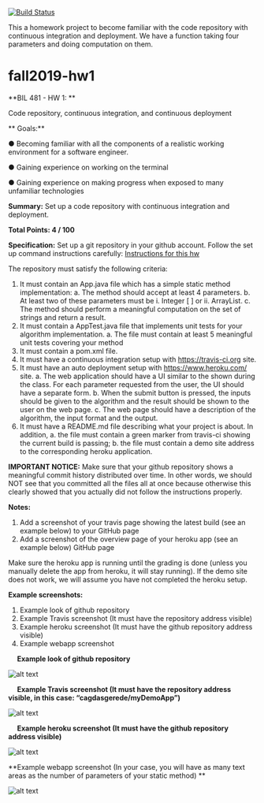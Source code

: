 [![Build Status](https://travis-ci.org/kursadsaka/DemoApp.svg?branch=master)](https://travis-ci.org/kursadsaka/DemoApp)

This a homework project to become familiar with the code repository with continuous integration and deployment. We have a function taking four parameters and doing computation on them.

# fall2019-hw1

**BIL 481 - HW 1: **

Code repository, continuous integration, and continuous deployment

** Goals:**

  ●	 Becoming familiar with all the components of a realistic working environment for a software engineer.

  ●	Gaining experience on working on the terminal

  ●	Gaining experience on making progress when exposed to many unfamiliar technologies

**Summary:**
Set up a code repository with continuous integration and deployment.

**Total Points:
4 / 100**

**Specification:**
Set up a git repository in your github account. Follow the set up command instructions carefully:
[Instructions for this hw](docs/Instructions.pdf)

The repository must satisfy the following criteria:
1.	It must contain an App.java file which has a simple static method implementation:
a.	The method should accept at least 4 parameters.
b.	At least two of these parameters must be
i.	Integer [ ] or
ii.	ArrayList<Integer>.
c.	The method should perform a meaningful computation on the set of strings and return a result.
2.	It must contain a AppTest.java file that implements unit tests for your algorithm implementation.
a.	The file must contain at least 5 meaningful unit tests covering your method
3.	It must contain a pom.xml file.
4.	It must have a continuous integration setup with https://travis-ci.org site.
5.	It must have an auto deployment setup with https://www.heroku.com/ site.
a.	The web application should have a UI similar to the shown during the class. For each parameter requested from the user, the UI should have a separate form.
b.	When the submit button is pressed, the inputs should be given to the algorithm and the result should be shown to the user on the web page.
c.	The web page should have a description of the algorithm, the input format and the output.
6.	It must have a README.md file describing what your project is about.  In addition,
a.	the file must contain a green marker from travis-ci showing the current build is passing;
b.	the file must contain a demo site address to the corresponding heroku application.

**IMPORTANT NOTICE:**
Make sure that your github repository shows a meaningful commit history distributed over time. In other words, we should NOT see that you committed all the files all at once because otherwise this clearly showed that you actually did not follow the instructions properly.

**Notes:**
1.	Add a screenshot of your travis page showing the latest build (see an example below) to your GitHub page
2.	Add a screenshot of the overview page of your heroku app (see an example below) GitHub page

Make sure the heroku app is running until the grading is done (unless you manually delete the app from heroku, it will stay running). If the demo site does not work, we will assume you have not completed the heroku setup.

**Example screenshots:**
1.	Example look of github repository
2.	Example Travis screenshot (It must have the repository address visible)
3.	Example heroku screenshot (It must have the github repository address visible)
4.	Example webapp screenshot


 
**Example look of github repository**

 ![alt text](https://github.com/TOBB-ETU-BIL481/fall2019-hw1/blob/master/example_screenshots/git.jpg)

 
**Example Travis screenshot (It must have the repository address visible, in this case: “cagdasgerede/myDemoApp”)**
 

![alt text](https://github.com/TOBB-ETU-BIL481/fall2019-hw1/blob/master/example_screenshots/travis.jpg)

 
**Example heroku screenshot (It must have the github repository address visible)**
 

![alt text](https://github.com/TOBB-ETU-BIL481/fall2019-hw1/blob/master/example_screenshots/heroku.jpg)
 


**Example webapp screenshot 
(In your case, you will have as many text areas as the number of parameters of your static method) **

![alt text](https://github.com/TOBB-ETU-BIL481/fall2019-hw1/blob/master/example_screenshots/webapp.jpg)
